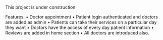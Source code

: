 This project is under construction

Features:
•	Doctor appointment 
•	Patient login authenticated and doctors are added as admin
•	Patients can take their services on a particular day they want
•	Doctors have the access of every day patient information
•	Reviews are added in home section
•	All doctors are introduced also.
